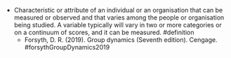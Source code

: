 - Characteristic or attribute of an individual or an organisation that can be measured or observed and that varies among the people or organisation being studied. A variable typically will vary in two or more categories or on a continuum of scores, and it can be measured. #definition
	- Forsyth, D. R. (2019). Group dynamics (Seventh edition). Cengage. #forsythGroupDynamics2019